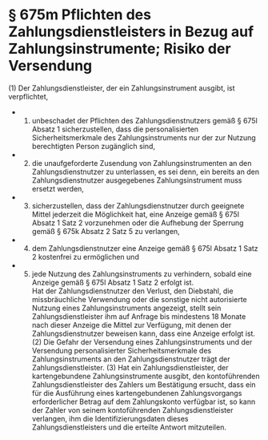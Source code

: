 # § 675m Pflichten des Zahlungsdienstleisters in Bezug auf Zahlungsinstrumente; Risiko der Versendung
(1) Der Zahlungsdienstleister, der ein Zahlungsinstrument ausgibt, ist verpflichtet,
* 1. unbeschadet der Pflichten des Zahlungsdienstnutzers gemäß § 675l Absatz 1 sicherzustellen, dass die personalisierten Sicherheitsmerkmale des Zahlungsinstruments nur der zur Nutzung berechtigten Person zugänglich sind,
* 2. die unaufgeforderte Zusendung von Zahlungsinstrumenten an den Zahlungsdienstnutzer zu unterlassen, es sei denn, ein bereits an den Zahlungsdienstnutzer ausgegebenes Zahlungsinstrument muss ersetzt werden,
* 3. sicherzustellen, dass der Zahlungsdienstnutzer durch geeignete Mittel jederzeit die Möglichkeit hat, eine Anzeige gemäß § 675l Absatz 1 Satz 2 vorzunehmen oder die Aufhebung der Sperrung gemäß § 675k Absatz 2 Satz 5 zu verlangen,
* 4. dem Zahlungsdienstnutzer eine Anzeige gemäß § 675l Absatz 1 Satz 2 kostenfrei zu ermöglichen und
* 5. jede Nutzung des Zahlungsinstruments zu verhindern, sobald eine Anzeige gemäß § 675l Absatz 1 Satz 2 erfolgt ist.  
Hat der Zahlungsdienstnutzer den Verlust, den Diebstahl, die missbräuchliche Verwendung oder die sonstige nicht autorisierte Nutzung eines Zahlungsinstruments angezeigt, stellt sein Zahlungsdienstleister ihm auf Anfrage bis mindestens 18 Monate nach dieser Anzeige die Mittel zur Verfügung, mit denen der Zahlungsdienstnutzer beweisen kann, dass eine Anzeige erfolgt ist.
(2) Die Gefahr der Versendung eines Zahlungsinstruments und der Versendung personalisierter Sicherheitsmerkmale des Zahlungsinstruments an den Zahlungsdienstnutzer trägt der Zahlungsdienstleister.
(3) Hat ein Zahlungsdienstleister, der kartengebundene Zahlungsinstrumente ausgibt, den kontoführenden Zahlungsdienstleister des Zahlers um Bestätigung ersucht, dass ein für die Ausführung eines kartengebundenen Zahlungsvorgangs erforderlicher Betrag auf dem Zahlungskonto verfügbar ist, so kann der Zahler von seinem kontoführenden Zahlungsdienstleister verlangen, ihm die Identifizierungsdaten dieses Zahlungsdienstleisters und die erteilte Antwort mitzuteilen.